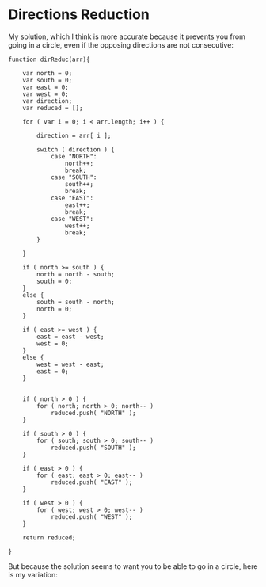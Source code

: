 # Directions Reduction

My solution, which I think is more accurate because it prevents you from going in a circle, even if the opposing directions are not consecutive:

```
function dirReduc(arr){

	var north = 0;
	var south = 0;
	var east = 0;
	var west = 0;
	var direction;
	var reduced = [];

	for ( var i = 0; i < arr.length; i++ ) {

		direction = arr[ i ];

		switch ( direction ) {
			case "NORTH":
				north++;
				break;
			case "SOUTH":
				south++;
				break;
			case "EAST":
				east++;
				break;
			case "WEST":
				west++;
				break;
		}

	}

	if ( north >= south ) {
		north = north - south;
		south = 0;
	}
	else {
		south = south - north;
		north = 0;
	}

	if ( east >= west ) {
		east = east - west;
		west = 0;
	}
	else {
		west = west - east;
		east = 0;
	}


	if ( north > 0 ) {
		for ( north; north > 0; north-- )
			reduced.push( "NORTH" );
	}

	if ( south > 0 ) {
		for ( south; south > 0; south-- )
			reduced.push( "SOUTH" );
	}

	if ( east > 0 ) {
		for ( east; east > 0; east-- )
			reduced.push( "EAST" );
	}

	if ( west > 0 ) {
		for ( west; west > 0; west-- )
			reduced.push( "WEST" );
	}

	return reduced;

}

```

But because the solution seems to want you to be able to go in a circle, here is my variation:

